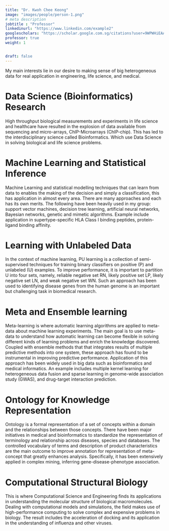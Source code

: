 ```yaml
---
title: "Dr. Kwoh Chee Keong"
image: "images/people/person-1.png"
# meta description
jobtitle : "Professor"
linkedinurl: "https://www.linkedin.com/example2"
googlescholars: "https://scholar.google.com.sg/citations?user=9WPWHiEAAAAJ&hl=en"
professor: true
weight: 1


draft: false
---
```

My main interests lie in our desire to making sense of big heterogeneous data for real application in engineering, life science, and medical.

# Data Science (Bioinformatics) Research
High throughput biological measurements and experiments in life science and healthcare have resulted in the explosion of data available from sequencing and micro-arrays, ChIP-Microarrays (ChIP-chip). This has led to the interdisciplinary science called Bioinformatics. Which use Data Science in solving biological and life science problems.

# Machine Learning and Statistical Inference
Machine Learning and statistical modelling techniques that can learn from data to enables the making of the decision and simply a classification, this has application in almost every area. There are many approaches and each has its own merits. The following have been heavily used in my group: support vector machines, decision tree learning, artificial neural networks, Bayesian networks, genetic and mimetic algorithms. Example include application in supertype-specific HLA Class I binding peptides, protein-ligand binding affinity.
# Learning with Unlabeled Data
In the context of machine learning, PU learning is a collection of semi-supervised techniques for training binary classifiers on positive (P) and unlabeled (U) examples. To improve performance, it is important to partition U into four sets, namely, reliable negative set RN, likely positive set LP, likely negative set LN, and weak negative set WN. Such an approach has been used to identifying disease genes from the human genome is an important but challenging task in biomedical research.
# Meta and Ensemble learning
Meta-learning is where automatic learning algorithms are applied to meta-data about machine learning experiments. The main goal is to use meta-data to understand how automatic learning can become flexible in solving different kinds of learning problems and enrich the knowledge discovered. Coupled with ensemble methods that that integrates results of multiple predictive methods into one system, these approach has found to be instrumental in improving predictive performance. Application of this approach has been widely used in big data such as bioinformatics and medical informatics. An example includes multiple kernel learning for heterogeneous data fusion and sparse learning in genome-wide association study (GWAS), and drug-target interaction prediction.

# Ontology for Knowledge Representation
Ontology is a formal representation of a set of concepts within a domain and the relationships between those concepts. There have been major initiatives in medical and bioinformatics to standardize the representation of terminology and relationship across diseases, species and databases. The controlled vocabulary of terms and description of product characteristics are the main outcome to improve annotation for representation of meta-concept that greatly enhances analysis. Specifically, it has been extensively applied in complex mining, inferring gene-disease-phenotype association.
# Computational Structural Biology
This is where Computational Science and Engineering finds its applications in understanding the molecular structure of biological macromolecules. Dealing with computational models and simulations, the field makes use of high-performance computing to solve complex and expensive problems in biology. The result includes the acceleration of docking and its application in the understanding of influenza and other viruses.
